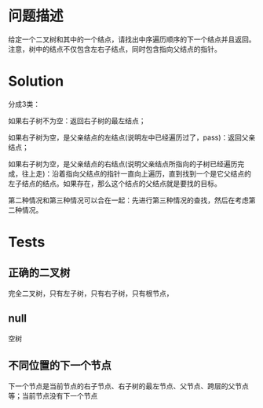 # 问题描述

给定一个二叉树和其中的一个结点，请找出中序遍历顺序的下一个结点并且返回。注意，树中的结点不仅包含左右子结点，同时包含指向父结点的指针。

# Solution

分成3类：

如果右子树不为空：返回右子树的最左结点；

如果右子树为空，是父亲结点的左结点(说明左中已经遍历过了，pass)：返回父亲结点；

如果右子树为空，是父亲结点的右结点(说明父亲结点所指向的子树已经遍历完成，往上走)：沿着指向父结点的指针一直向上遍历，直到找到一个是它父结点的左子结点的结点。如果存在，那么这个结点的父结点就是要找的目标。

第二种情况和第三种情况可以合在一起：先进行第三种情况的查找，然后在考虑第二种情况。

# Tests

## 正确的二叉树

完全二叉树，只有左子树，只有右子树，只有根节点，

## null

空树

## 不同位置的下一个节点

下一个节点是当前节点的右子节点、右子树的最左节点、父节点、跨层的父节点等；当前节点没有下一个节点
